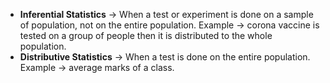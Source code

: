 
- **Inferential Statistics** -> When a test or experiment is done on a sample of population, not on the entire population. Example -> corona vaccine is tested on a group of people then it is distributed to the whole population.
- **Distributive Statistics** -> When a test is done on the entire population. Example -> average marks of a class.
